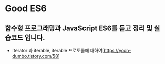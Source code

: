 # Good ES6

## 함수형 프로그래밍과 JavaScript ES6를 듣고 정리 및 실습코드 입니다.

- Iterator 과 iterable, iterable 프로토콜에 대하여[https://yoon-dumbo.tistory.com/58]

